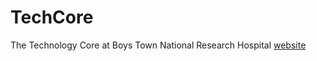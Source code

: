 # TechCore
The Technology Core at Boys Town National Research Hospital
[website](https://boystownorg.github.io/TechCore/)

